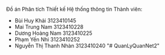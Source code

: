 Đồ án Phân tích Thiết kế Hệ thống thông tin
Thành viên:
- Bùi Huy Khải            3123410145
-	Mai Trung Nam			      3123410228
-	Dương Hoàng Nam			    3123410225
-	Phạm Yến Nhi				    3123410252
-	Nguyễn Thị Thanh Nhàn		3123410240 
"# QuanLyQuanNet2" 
